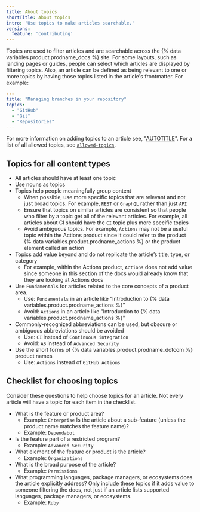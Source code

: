 ```yaml
---
title: About topics
shortTitle: About topics
intro: 'Use topics to make articles searchable.'
versions:
  feature: 'contributing'
---
```


Topics are used to filter articles and are searchable across the {% data variables.product.prodname_docs %} site. For some layouts, such as landing pages or guides, people can select which articles are displayed by filtering topics. Also, an article can be defined as being relevant to one or more topics by having those topics listed in the article's frontmatter. For example:

```yaml
---
title: "Managing branches in your repository"
topics:
  - "GitHub"
  - "Git"
  - "Repositories"
---
```

For more information on adding topics to an article see, "[AUTOTITLE](/contributing/writing-for-github-docs/using-yaml-frontmatter#topics)". For a list of all allowed topics, see [`allowed-topics`](https://github.com/github/docs/blob/main/data/allowed-topics.js).

## Topics for all content types

* All articles should have at least one topic
* Use nouns as topics
* Topics help people meaningfully group content
  * When possible, use more specific topics that are relevant and not just broad topics. For example, `REST` or `GraphQL` rather than just `API`
  * Ensure that topics on similar articles are consistent so that people who filter by a topic get all of the relevant articles. For example, all articles about CI should have the `CI` topic plus more specific topics
  * Avoid ambiguous topics. For example, `Actions` may not be a useful topic within the Actions product since it could refer to the product {% data variables.product.prodname_actions %} or the product element called an action
* Topics add value beyond and do not replicate the article’s title, type, or category
  * For example, within the Actions product, `Actions` does not add value since someone in this section of the docs would already know that they are looking at Actions docs
* Use `Fundamentals` for articles related to the core concepts of a product area.
  * Use: `Fundamentals` in an article like “Introduction to {% data variables.product.prodname_actions %}”
  * Avoid: `Actions` in an article like "Introduction to {% data variables.product.prodname_actions %}"
* Commonly-recognized abbreviations can be used, but obscure or ambiguous abbreviations should be avoided
  * Use: `CI` instead of `Continuous integration`
  * Avoid: `AS` instead of `Advanced Security`
* Use the short forms of {% data variables.product.prodname_dotcom %} product names
  * Use: `Actions` instead of `GitHub Actions`

## Checklist for choosing topics

Consider these questions to help choose topics for an article. Not every article will have a topic for each item in the checklist.

* What is the feature or product area?
  * Example: `Enterprise`
   Is the article about a sub-feature (unless the product name matches the feature name)?
  * Example: `Dependabot`
* Is the feature part of a restricted program?
  * Example: `Advanced Security`
* What element of the feature or product is the article?
  * Example: `Organizations`
* What is the broad purpose of the article?
  * Example: `Permissions`
* What programming languages, package managers, or ecosystems does the article explicitly address? Only include these topics if it adds value to someone filtering the docs, not just if an article lists supported languages, package managers, or ecosystems.
  * Example: `Ruby`
